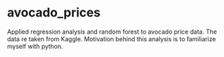 # avocado_prices
Applied regression analysis and random forest to avocado price data. The data re taken from Kaggle. Motivation behind this analysis is to familiarize myself with python. 
